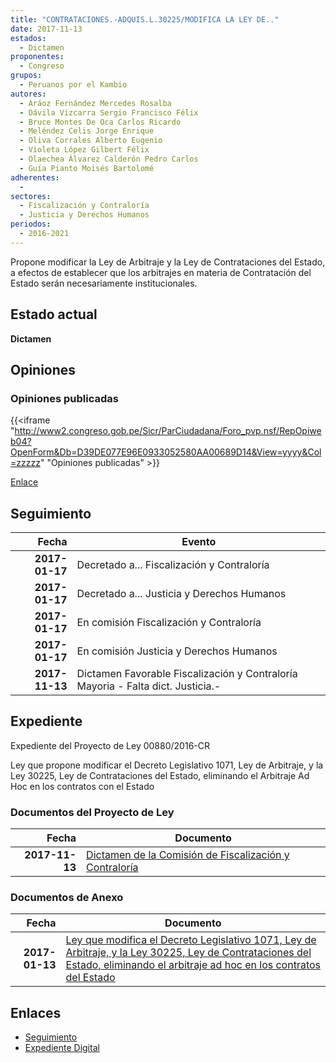 ```yaml
---
title: "CONTRATACIONES.-ADQUIS.L.30225/MODIFICA LA LEY DE.."
date: 2017-11-13
estados: 
  - Dictamen
proponentes: 
  - Congreso
grupos: 
  - Peruanos por el Kambio
autores: 
  - Aráoz Fernández Mercedes Rosalba
  - Dávila Vizcarra Sergio Francisco Félix
  - Bruce Montes De Oca Carlos Ricardo
  - Meléndez Celis Jorge Enrique
  - Oliva Corrales Alberto Eugenio
  - Violeta López Gilbert Félix
  - Olaechea Álvarez Calderón Pedro Carlos
  - Guía Pianto Moisés Bartolomé
adherentes: 
  - 
sectores: 
  - Fiscalización y Contraloría
  - Justicia y Derechos Humanos
periodos: 
  - 2016-2021
---
```


Propone modificar la Ley de Arbitraje y la Ley de Contrataciones del Estado, a efectos de establecer que los arbitrajes en materia de Contratación del Estado serán necesariamente institucionales.


## Estado actual

**Dictamen**

## Opiniones

### Opiniones publicadas

{{<iframe "http://www2.congreso.gob.pe/Sicr/ParCiudadana/Foro_pvp.nsf/RepOpiweb04?OpenForm&Db=D39DE077E96E0933052580AA00689D14&View=yyyy&Col=zzzzz" "Opiniones publicadas" >}}

[Enlace](http://www2.congreso.gob.pe/Sicr/ParCiudadana/Foro_pvp.nsf/RepOpiweb04?OpenForm&Db=D39DE077E96E0933052580AA00689D14&View=yyyy&Col=zzzzz)

## Seguimiento

| Fecha | Evento |
|------:|--------|
| **2017-01-17** | Decretado a... Fiscalización y Contraloría|
| **2017-01-17** | Decretado a... Justicia y Derechos Humanos|
| **2017-01-17** | En comisión Fiscalización y Contraloría|
| **2017-01-17** | En comisión Justicia y Derechos Humanos|
| **2017-11-13** | Dictamen Favorable Fiscalización y Contraloría Mayoria - Falta dict. Justicia.-|


## Expediente

Expediente del Proyecto de Ley 00880/2016-CR

Ley que propone modificar el Decreto Legislativo 1071, Ley de Arbitraje, y la Ley 30225, Ley de Contrataciones del Estado, eliminando el Arbitraje Ad Hoc en los contratos con el Estado


### Documentos del Proyecto de Ley

| Fecha | Documento |
|------:|--------|
| **2017-11-13** | [Dictamen de la Comisión de Fiscalización y Contraloría](http://www.leyes.congreso.gob.pe/Documentos/2016_2021/Dictamenes/Proyectos_de_Ley/00880DC12MAY20171113.pdf) |

### Documentos de Anexo

| Fecha | Documento |
|------:|--------|
| **2017-01-13** | [Ley que modifica el Decreto Legislativo 1071, Ley de Arbitraje, y la Ley 30225, Ley de Contrataciones del Estado, eliminando el arbitraje ad hoc en los contratos del Estado](http://www.leyes.congreso.gob.pe/Documentos/2016_2021/Proyectos_de_Ley_y_de_Resoluciones_Legislativas/PL0088020170113.pdf) |

## Enlaces 

- [Seguimiento](http://www2.congreso.gob.pe/Sicr/TraDocEstProc/CLProLey2016.nsf/f7fff46988ca05b1052578e100829cc7/bbd6a31c24287688052580a7007b87ec?OpenDocument)
- [Expediente Digital](http://www2.congreso.gob.pehttp://www2.congreso.gob.pe/Sicr/TraDocEstProc/CLProLey2016.nsf/f7fff46988ca05b1052578e100829cc7/bbd6a31c24287688052580a7007b87ec?OpenDocument&Click=05257FB7005EB655.eb71d0cf91d8294e05256cdf006b5706/$Body/0.1C6C)
